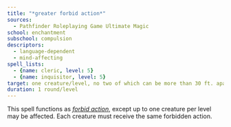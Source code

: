 ```yaml
---
title: "*greater forbid action*"
sources:
  - Pathfinder Roleplaying Game Ultimate Magic
school: enchantment
subschool: compulsion
descriptors:
  - language-dependent
  - mind-affecting
spell_lists:
  - {name: cleric, level: 5}
  - {name: inquisitor, level: 5}
target: one creature/level, no two of which can be more than 30 ft. apart
duration: 1 round/level
---
```


This spell functions as [*forbid action*](/spells/forbid-action/), except up to one creature per level may be affected. Each creature must receive the same forbidden action.

